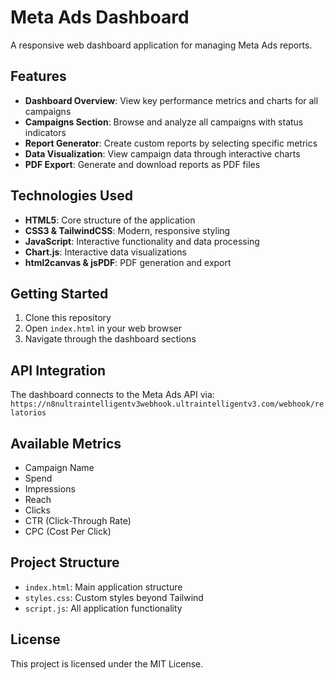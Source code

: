 # Meta Ads Dashboard

A responsive web dashboard application for managing Meta Ads reports.

## Features

- **Dashboard Overview**: View key performance metrics and charts for all campaigns
- **Campaigns Section**: Browse and analyze all campaigns with status indicators
- **Report Generator**: Create custom reports by selecting specific metrics
- **Data Visualization**: View campaign data through interactive charts
- **PDF Export**: Generate and download reports as PDF files

## Technologies Used

- **HTML5**: Core structure of the application
- **CSS3 & TailwindCSS**: Modern, responsive styling
- **JavaScript**: Interactive functionality and data processing
- **Chart.js**: Interactive data visualizations
- **html2canvas & jsPDF**: PDF generation and export

## Getting Started

1. Clone this repository
2. Open `index.html` in your web browser
3. Navigate through the dashboard sections

## API Integration

The dashboard connects to the Meta Ads API via:
`https://n8nultraintelligentv3webhook.ultraintelligentv3.com/webhook/relatorios`

## Available Metrics

- Campaign Name
- Spend
- Impressions
- Reach
- Clicks
- CTR (Click-Through Rate)
- CPC (Cost Per Click)

## Project Structure

- `index.html`: Main application structure
- `styles.css`: Custom styles beyond Tailwind
- `script.js`: All application functionality

## License

This project is licensed under the MIT License. 